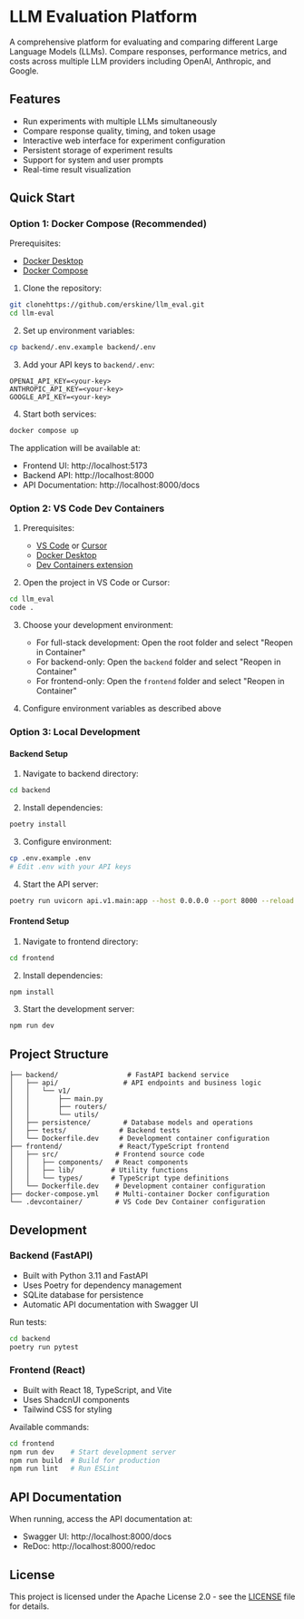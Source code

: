 # LLM Evaluation Platform

A comprehensive platform for evaluating and comparing different Large Language Models (LLMs). Compare responses, performance metrics, and costs across multiple LLM providers including OpenAI, Anthropic, and Google.

## Features

- Run experiments with multiple LLMs simultaneously
- Compare response quality, timing, and token usage
- Interactive web interface for experiment configuration
- Persistent storage of experiment results
- Support for system and user prompts
- Real-time result visualization

## Quick Start

### Option 1: Docker Compose (Recommended)

Prerequisites:
- [Docker Desktop](https://www.docker.com/products/docker-desktop/)
- [Docker Compose](https://docs.docker.com/compose/install/)

1. Clone the repository:
```bash
git clonehttps://github.com/erskine/llm_eval.git
cd llm-eval
```

2. Set up environment variables:
```bash
cp backend/.env.example backend/.env
```

3. Add your API keys to `backend/.env`:
```
OPENAI_API_KEY=<your-key>
ANTHROPIC_API_KEY=<your-key>
GOOGLE_API_KEY=<your-key>
```

4. Start both services:
```bash
docker compose up
```

The application will be available at:
- Frontend UI: http://localhost:5173
- Backend API: http://localhost:8000
- API Documentation: http://localhost:8000/docs

### Option 2: VS Code Dev Containers

1. Prerequisites:
   - [VS Code](https://code.visualstudio.com/) or [Cursor](https://www.cursor.com/)
   - [Docker Desktop](https://www.docker.com/products/docker-desktop/)
   - [Dev Containers extension](https://marketplace.visualstudio.com/items?itemName=ms-vscode-remote.remote-containers)

2. Open the project in VS Code or Cursor:
```bash
cd llm_eval
code .
```

3. Choose your development environment:
   - For full-stack development: Open the root folder and select "Reopen in Container"
   - For backend-only: Open the `backend` folder and select "Reopen in Container"
   - For frontend-only: Open the `frontend` folder and select "Reopen in Container"

4. Configure environment variables as described above

### Option 3: Local Development

#### Backend Setup

1. Navigate to backend directory:
```bash
cd backend
```

2. Install dependencies:
```bash
poetry install
```

3. Configure environment:
```bash
cp .env.example .env
# Edit .env with your API keys
```

4. Start the API server:
```bash
poetry run uvicorn api.v1.main:app --host 0.0.0.0 --port 8000 --reload
```

#### Frontend Setup

1. Navigate to frontend directory:
```bash
cd frontend
```

2. Install dependencies:
```bash
npm install
```

3. Start the development server:
```bash
npm run dev
```

## Project Structure

```
├── backend/                 # FastAPI backend service
│   ├── api/                # API endpoints and business logic
│   │   └── v1/
│   │       ├── main.py
│   │       ├── routers/
│   │       └── utils/
│   ├── persistence/        # Database models and operations
│   ├── tests/             # Backend tests
│   └── Dockerfile.dev     # Development container configuration
├── frontend/              # React/TypeScript frontend
│   ├── src/              # Frontend source code
│   │   ├── components/   # React components
│   │   ├── lib/         # Utility functions
│   │   └── types/       # TypeScript type definitions
│   └── Dockerfile.dev    # Development container configuration
├── docker-compose.yml    # Multi-container Docker configuration
└── .devcontainer/        # VS Code Dev Container configuration
```

## Development

### Backend (FastAPI)

- Built with Python 3.11 and FastAPI
- Uses Poetry for dependency management
- SQLite database for persistence
- Automatic API documentation with Swagger UI

Run tests:
```bash
cd backend
poetry run pytest
```

### Frontend (React)

- Built with React 18, TypeScript, and Vite
- Uses ShadcnUI components
- Tailwind CSS for styling

Available commands:
```bash
cd frontend
npm run dev    # Start development server
npm run build  # Build for production
npm run lint   # Run ESLint
```

## API Documentation

When running, access the API documentation at:
- Swagger UI: http://localhost:8000/docs
- ReDoc: http://localhost:8000/redoc

## License

This project is licensed under the Apache License 2.0 - see the [LICENSE](LICENSE) file for details.